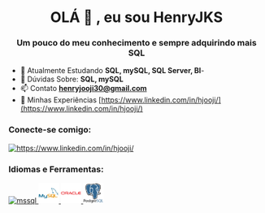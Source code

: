 <h1 align="center">OLÁ 👋 , eu sou HenryJKS</h1><h3 align="center">Um pouco do meu conhecimento e sempre adquirindo mais SQL</h3>


- 📄 Atualmente Estudando **SQL, mySQL, SQL Server, BI**- 
- 💬 Dúvidas Sobre: **SQL, mySQL**
- 📫 Contato **henryjooji30@gmail.com**
- 📄 Minhas Experiências [https://www.linkedin.com/in/hjooji/](https://www.linkedin.com/in/hjooji/)



<h3 align="left">Conecte-se comigo:</h3><p align="left">
  

<a href="https://linkedin.com/in/https://www.linkedin.com/in/hjooji/" target="blank"><img align="center" src="https://raw.githubusercontent.com/rahuldkjain/github-profile-readme-generator/master/src/images/icons/Social/linked-in-alt.svg" alt="https://www.linkedin.com/in/hjooji/" height="30" width="40" /></a></p>



<h3 align="left">Idiomas e Ferramentas:</h3><p align="left">
<a href="https://www.microsoft.com/en-us/sql-server" target="_blank" rel="noreferrer"> <img src="https://www.svgrepo.com/show/303229/microsoft-sql-server-logo.svg" alt="mssql" width="40" height="40"/> </a> <a href="https://www.mysql.com/" target="_blank" rel="noreferrer"> <img src="https://raw.githubusercontent.com/devicons/devicon/master/icons/mysql/mysql-original-wordmark.svg" alt="mysql" width="40" height="40"/> </a> <a href="https://www.oracle.com/" target="_blank" rel="noreferrer"> <img src="https://raw.githubusercontent.com/devicons/devicon/master/icons/oracle/oracle-original.svg" alt="oracle" width="40" height="40"/> </a> <a href="https://www.postgresql.org" target="_blank" rel="noreferrer"> <img src="https://raw.githubusercontent.com/devicons/devicon/master/icons/postgresql/postgresql-original-wordmark.svg" alt="postgresql" width="40" height="40"/> </a> </p>
